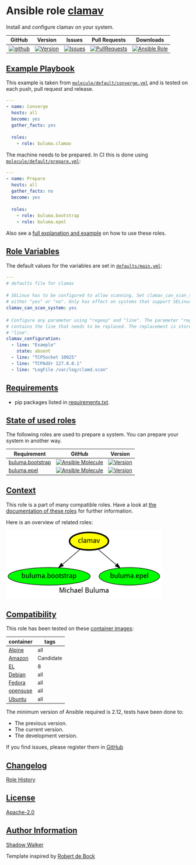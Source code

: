 # Ansible role [clamav](https://galaxy.ansible.com/ui/standalone/roles/buluma/clamav/documentation)

Install and configure clamav on your system.

|GitHub|Version|Issues|Pull Requests|Downloads|
|------|-------|------|-------------|---------|
|[![github](https://github.com/buluma/ansible-role-clamav/actions/workflows/molecule.yml/badge.svg)](https://github.com/buluma/ansible-role-clamav/actions/workflows/molecule.yml)|[![Version](https://img.shields.io/github/release/buluma/ansible-role-clamav.svg)](https://github.com/buluma/ansible-role-clamav/releases/)|[![Issues](https://img.shields.io/github/issues/buluma/ansible-role-clamav.svg)](https://github.com/buluma/ansible-role-clamav/issues/)|[![PullRequests](https://img.shields.io/github/issues-pr-closed-raw/buluma/ansible-role-clamav.svg)](https://github.com/buluma/ansible-role-clamav/pulls/)|[![Ansible Role](https://img.shields.io/ansible/role/d/buluma/clamav)](https://galaxy.ansible.com/ui/standalone/roles/buluma/clamav/documentation)|

## [Example Playbook](#example-playbook)

This example is taken from [`molecule/default/converge.yml`](https://github.com/buluma/ansible-role-clamav/blob/master/molecule/default/converge.yml) and is tested on each push, pull request and release.

```yaml
---
- name: Converge
  hosts: all
  become: yes
  gather_facts: yes

  roles:
    - role: buluma.clamav
```

The machine needs to be prepared. In CI this is done using [`molecule/default/prepare.yml`](https://github.com/buluma/ansible-role-clamav/blob/master/molecule/default/prepare.yml):

```yaml
---
- name: Prepare
  hosts: all
  gather_facts: no
  become: yes

  roles:
    - role: buluma.bootstrap
    - role: buluma.epel
```

Also see a [full explanation and example](https://buluma.github.io/how-to-use-these-roles.html) on how to use these roles.

## [Role Variables](#role-variables)

The default values for the variables are set in [`defaults/main.yml`](https://github.com/buluma/ansible-role-clamav/blob/master/defaults/main.yml):

```yaml
---
# defaults file for clamav

# SELinux has to be configured to allow scanning. Set clamav_can_scan_system to
# either "yes" or "no". Only has effect on systems that support SELinux.
clamav_can_scan_system: yes

# Configure any parameter using "regexp" and "line". The parameter "regexp"
# contains the line that needs to be replaced. The replacement is stored in
# "line".
clamav_configuration:
  - line: "Example"
    state: absent
  - line: "TCPSocket 10025"
  - line: "TCPAddr 127.0.0.1"
  - line: "LogFile /var/log/clamd.scan"
```

## [Requirements](#requirements)

- pip packages listed in [requirements.txt](https://github.com/buluma/ansible-role-clamav/blob/master/requirements.txt).

## [State of used roles](#state-of-used-roles)

The following roles are used to prepare a system. You can prepare your system in another way.

| Requirement | GitHub | Version |
|-------------|--------|--------|
|[buluma.bootstrap](https://galaxy.ansible.com/buluma/bootstrap)|[![Ansible Molecule](https://github.com/buluma/ansible-role-bootstrap/actions/workflows/molecule.yml/badge.svg)](https://github.com/buluma/ansible-role-bootstrap/actions/workflows/molecule.yml)|[![Version](https://img.shields.io/github/release/buluma/ansible-role-bootstrap.svg)](https://github.com/shadowwalker/ansible-role-bootstrap)|
|[buluma.epel](https://galaxy.ansible.com/buluma/epel)|[![Ansible Molecule](https://github.com/buluma/ansible-role-epel/actions/workflows/molecule.yml/badge.svg)](https://github.com/buluma/ansible-role-epel/actions/workflows/molecule.yml)|[![Version](https://img.shields.io/github/release/buluma/ansible-role-epel.svg)](https://github.com/shadowwalker/ansible-role-epel)|

## [Context](#context)

This role is a part of many compatible roles. Have a look at [the documentation of these roles](https://buluma.github.io/) for further information.

Here is an overview of related roles:

![dependencies](https://raw.githubusercontent.com/buluma/ansible-role-clamav/png/requirements.png "Dependencies")

## [Compatibility](#compatibility)

This role has been tested on these [container images](https://hub.docker.com/u/buluma):

|container|tags|
|---------|----|
|[Alpine](https://hub.docker.com/repository/docker/buluma/alpine/general)|all|
|[Amazon](https://hub.docker.com/repository/docker/buluma/amazonlinux/general)|Candidate|
|[EL](https://hub.docker.com/repository/docker/buluma/enterpriselinux/general)|8|
|[Debian](https://hub.docker.com/repository/docker/buluma/debian/general)|all|
|[Fedora](https://hub.docker.com/repository/docker/buluma/fedora/general)|all|
|[opensuse](https://hub.docker.com/repository/docker/buluma/opensuse/general)|all|
|[Ubuntu](https://hub.docker.com/repository/docker/buluma/ubuntu/general)|all|

The minimum version of Ansible required is 2.12, tests have been done to:

- The previous version.
- The current version.
- The development version.

If you find issues, please register them in [GitHub](https://github.com/buluma/ansible-role-clamav/issues)

## [Changelog](#changelog)

[Role History](https://github.com/buluma/ansible-role-clamav/blob/master/CHANGELOG.md)

## [License](#license)

[Apache-2.0](https://github.com/buluma/ansible-role-clamav/blob/master/LICENSE)

## [Author Information](#author-information)

[Shadow Walker](https://buluma.github.io/)


Template inspired by [Robert de Bock](https://github.com/robertdebock)
